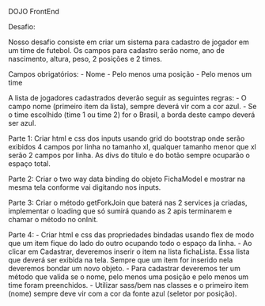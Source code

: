 DOJO FrontEnd

Desafio:

Nosso desafio consiste em criar um sistema para cadastro de jogador em um time de futebol. Os campos para cadastro serão nome, ano de nascimento, altura, peso, 2 posições e 2 times. 

Campos obrigatórios: 
	- Nome
	- Pelo menos uma posição
	- Pelo menos um time

A lista de jogadores cadastrados deverão seguir as seguintes regras:
	- O campo nome (primeiro item da lista), sempre deverá vir com a cor azul.
	- Se o time escolhido (time 1 ou time 2) for o Brasil, a borda deste campo deverá ser azul.
	

Parte 1: Criar html e css dos inputs usando grid do bootstrap onde serão exibidos 4 campos por linha no tamanho xl, qualquer tamanho menor que xl serão 2 campos por linha. As divs do título e do botão sempre ocuparão o espaço total.

Parte 2: Criar o two way data binding do objeto FichaModel e mostrar na mesma tela conforme vai digitando nos inputs.

Parte 3: Criar o método getForkJoin que baterá nas 2 services ja criadas, implementar o loading que só sumirá quando as 2 apis terminarem e chamar o método no onInit.

Parte 4: 
	- Criar html e css das propriedades bindadas usando flex de modo que um item fique do lado do outro ocupando todo o espaço da linha. 
	- Ao clicar em Cadastrar, deveremos inserir o item na lista fichaLista. Essa lista que deverá ser exibida na tela. Sempre que um item for inserido nela deveremos bondar um novo objeto.
	- Para cadastrar deveremos ter um método que valida se o nome, pelo menos uma posição e pelo menos um time foram preenchidos.
	- Utilizar sass/bem nas classes e o primeiro item (nome) sempre deve vir com a cor da fonte azul (seletor por posição).
